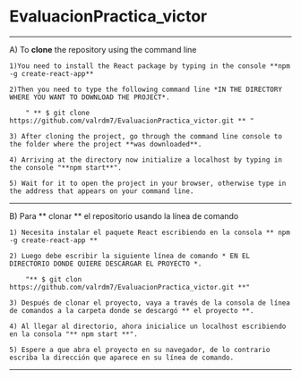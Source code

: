 # EvaluacionPractica_victor

_________________________________________________________________________
A) To **clone** the repository using the command line

	1)You need to install the React package by typing in the console **npm -g create-react-app**

	2)Then you need to type the following command line *IN THE DIRECTORY WHERE YOU WANT TO DOWNLOAD THE PROJECT*.

		" ** $ git clone https://github.com/valrdm7/EvaluacionPractica_victor.git ** "

	3) After cloning the project, go through the command line console to the folder where the project **was downloaded**.

	4) Arriving at the directory now initialize a localhost by typing in the console "**npm start**".

	5) Wait for it to open the project in your browser, otherwise type in the address that appears on your command line.
_________________________________________________________________________
B) Para ** clonar ** el repositorio usando la línea de comando

	1) Necesita instalar el paquete React escribiendo en la consola ** npm -g create-react-app **

	2) Luego debe escribir la siguiente línea de comando * EN EL DIRECTORIO DONDE QUIERE DESCARGAR EL PROYECTO *.

		"** $ git clon https://github.com/valrdm7/EvaluacionPractica_victor.git **"

	3) Después de clonar el proyecto, vaya a través de la consola de línea de comandos a la carpeta donde se descargó ** el proyecto **.

	4) Al llegar al directorio, ahora inicialice un localhost escribiendo en la consola "** npm start **".

	5) Espere a que abra el proyecto en su navegador, de lo contrario escriba la dirección que aparece en su línea de comando.
_________________________________________________________________________